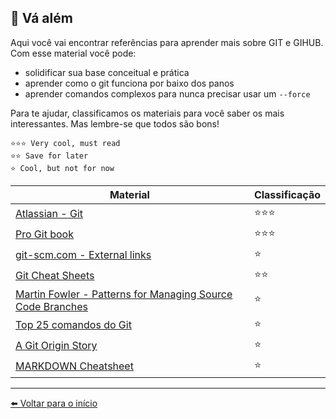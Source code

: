 ## 🚀 Vá além

Aqui você vai encontrar referências para aprender mais sobre GIT e GIHUB. Com esse material você pode:

- solidificar sua base conceitual e prática
- aprender como o git funciona por baixo dos panos
- aprender comandos complexos para nunca precisar usar um `--force`

Para te ajudar, classificamos os materiais para você saber os mais interessantes. Mas lembre-se que todos são bons!

    ⭐⭐⭐ Very cool, must read
    ⭐⭐ Save for later
    ⭐ Cool, but not for now

| Material                                                                                                                | Classificação |
| ----------------------------------------------------------------------------------------------------------------------- | ------------- |
| [Atlassian - Git](https://www.atlassian.com/git)                                                                        | ⭐⭐⭐        |
| [Pro Git book](https://git-scm.com/book/en/v2/)                                                                         | ⭐⭐⭐        |
| [git-scm.com - External links](https://git-scm.com/doc/ext)                                                             | ⭐            |
| [Git Cheat Sheets](https://training.github.com/)                                                                        | ⭐⭐          |
| [Martin Fowler - Patterns for Managing Source Code Branches](https://martinfowler.com/articles/branching-patterns.html) | ⭐            |
| [Top 25 comandos do Git](https://www.codigofonte.com.br/artigos/top-25-comandos-do-git)                                 | ⭐            |
| [A Git Origin Story](https://www.linuxjournal.com/content/git-origin-story)                                             | ⭐            |
| [MARKDOWN Cheatsheet](https://enterprise.github.com/downloads/en/markdown-cheatsheet.pdf)                               | ⭐            |

---

[⬅️ Voltar para o início](./../README.md)
